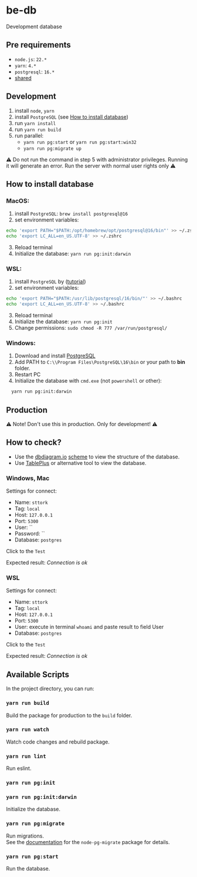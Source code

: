 # be-db

Development database

## Pre requirements

- `node.js`: `22.*`
- `yarn`: `4.*`
- `postgresql`: `16.*`
- [shared](../shared/README.md)

## Development

1. install `node`, `yarn`
2. install `PostgreSQL` (see [How to install database](#how-to-install-database))
3. run `yarn install`
4. run `yarn run build`
5. run parallel:
   - `yarn run pg:start` or `yarn run pg:start:win32`
   - `yarn run pg:migrate up`

⚠️ Do not run the command in step 5 with administrator privileges.
Running it will generate an error.
Run the server with normal user rights only ⚠️

## How to install database

### MacOS:

1. install `PostgreSQL`: `brew install postgresql@16`
2. set environment variables:

```sh
echo 'export PATH="$PATH:/opt/homebrew/opt/postgresql@16/bin"' >> ~/.zshrc
echo 'export LC_ALL=en_US.UTF-8' >> ~/.zshrc
```

3. Reload terminal
4. Initialize the database: `yarn run pg:init:darwin`

### WSL:

1. install `PostgreSQL` by ([tutorial](https://www.cybertec-postgresql.com/en/postgresql-on-wsl2-for-windows-install-and-setup/#highlighter_741240))
2. set environment variables:

```sh
echo 'export PATH="$PATH:/usr/lib/postgresql/16/bin/"' >> ~/.bashrc
echo 'export LC_ALL=en_US.UTF-8' >> ~/.bashrc
```

3. Reload terminal
4. Initialize the database: `yarn run pg:init`
5. Change permissions: `sudo chmod -R 777 /var/run/postgresql/`

### Windows:

1. Download and install [PostgreSQL](https://www.postgresql.org/download/windows/)
2. Add PATH to `C:\\Program Files\PostgreSQL\16\bin` or your path to **bin** folder.
3. Restart PC
4. Initialize the database with `cmd.exe` (not `powershell` or other):

```cmd
  yarn run pg:init:darwin
```

## Production

⚠️ Note! Don't use this in production. Only for development! ⚠️

## How to check?

- Use the [dbdiagram.io](https://dbdiagram.io/) [scheme](./postgres.dbml) to view the structure of the database.
- Use [TablePlus](https://tableplus.com/) or alternative tool to view the database.

### Windows, Mac

Settings for connect:

- Name: `sttork`
- Tag: `local`
- Host: `127.0.0.1`
- Port: `5300`
- User: ``
- Password: ``
- Database: `postgres`

Click to the `Test`

Expected result: _Connection is ok_

### WSL

Settings for connect:

- Name: `sttork`
- Tag: `local`
- Host: `127.0.0.1`
- Port: `5300`
- User: execute in terminal `whoami` and paste result to field User
- Database: `postgres`

Click to the `Test`

Expected result: _Connection is ok_

## Available Scripts

In the project directory, you can run:

### `yarn run build`

Build the package for production to the `build` folder.

### `yarn run watch`

Watch code changes and rebuild package.

### `yarn run lint`

Run eslint.

### `yarn run pg:init`

### `yarn run pg:init:darwin`

Initialize the database.

### `yarn run pg:migrate`

Run migrations.\
See the [documentation](https://www.npmjs.com/package/node-pg-migrate) for the `node-pg-migrate` package for details.

### `yarn run pg:start`

Run the database.
